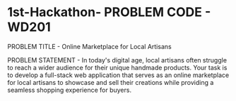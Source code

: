 # 1st-Hackathon- PROBLEM CODE - WD201

PROBLEM TITLE - Online Marketplace for Local Artisans

PROBLEM STATEMENT - In today's digital age, local artisans often struggle to reach a wider audience for their unique handmade products. Your task is to develop a full-stack web application that serves as an online marketplace for local artisans to showcase and sell their creations while providing a seamless shopping experience for buyers.
